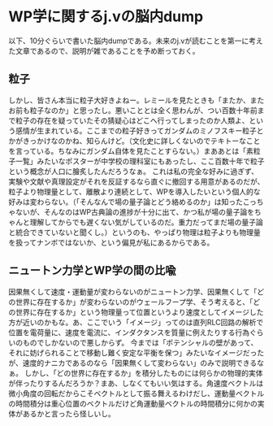 # WP学に関するj.vの脳内dump

以下、10分ぐらいで書いた脳内dumpである。未来のj.vが読むことを第一に考えた文章であるので、説明が雑であることを予め断っておく。

## 粒子 
しかし、皆さん本当に粒子大好きよねー。レミールを見たときも「またか、またお前も粒子なのか」と思ったし。悪いこととは全く思わんが、つい百数十年前まで粒子の存在を疑っていたその猜疑心はどこへ行ってしまったのか人類よ、という感情が生まれている。ここまでの粒子好きってガンダムのミノフスキー粒子とかがきっかけなのかね、知らんけど。（文化史に詳しくないのでテキトーなことを言っている。ちなみにガンダム自体を見たことすらない。）まああとは「素粒子一覧」みたいなポスターが中学校の理科室にもあったし、ここ百数十年で粒子という概念が人口に膾炙したんだろうなぁ。
これは私の完全な好みに過ぎず、実験や文献や真理設定がそれを反証するなら直ぐに撤回する用意があるのだが、粒子より物理量として、離散より連続として、WPを導入したいという個人的な好みは変わらない。（「そんなんで場の量子論とどう絡めるのか」は知ったこっちゃないが、そんなのはWP古典論の進捗が十分に出て、かつ私が場の量子論をちゃんと理解してからでも遅くない気がしているのだ。重力だってまだ場の量子論と統合できていないと聞くし。）というのも、やっぱり物理は粒子よりも物理量を扱ってナンボではないか、という偏見が私にあるからである。

## ニュートン力学とWP学の間の比喩
因果無くして速度・運動量が変わらないのがニュートン力学、因果無くして「どの世界に存在するか」が変わらないのがウェールフープ学、そう考えると、「どの世界に存在するか」という物理量って位置というより速度としてイメージした方が近いのかもな。あ、ここでいう「イメージ」ってのは直列RLC回路の解析で位置を電荷量に、速度を電流に、インダクタンスを質量に例えたりする行為ぐらいのものでしかないので悪しからず。
今までは「ポテンシャルの壁があって、それに妨げられることで移動し難く安定な平衡を保つ」みたいなイメージだったが、速度的ナニカであるのなら「因果無くして変わらない」のみで説明できるなぁ。
しかし、「どの世界に存在するか」を積分したものには何らかの物理的実体が伴ったりするんだろうか？まあ、しなくてもいい気はする。角速度ベクトルは微小角度の回転だからこそベクトルとして振る舞えるわけだし、運動量ベクトルの時間積分は重心位置のベクトルだけど角運動量ベクトルの時間積分に何かの実体があるかと言ったら怪しいし。